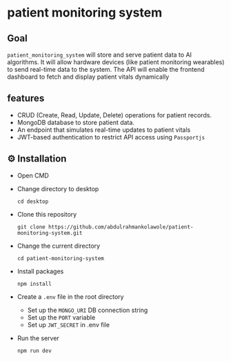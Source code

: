 # patient monitoring system

## Goal
`patient_monitoring_system`  will store and serve patient data to AI algorithms. It will allow hardware devices (like patient monitoring wearables) to send real-time data to the system. The API will enable the frontend dashboard to fetch and display patient vitals dynamically


## features
- CRUD (Create, Read, Update, Delete) operations for patient records.
- MongoDB database to store patient data.
- An endpoint that simulates real-time updates to patient vitals
- JWT-based authentication to restrict API access using `Passportjs`

## ⚙️ Installation

- Open CMD
  
- Change directory to desktop

  `cd desktop`
   
- Clone this repository

  `git clone https://github.com/abdulrahmankolawole/patient-monitoring-system.git`

- Change the current directory

  `cd patient-monitoring-system`
  
- Install packages

  `npm install`

- Create a `.env` file in the root directory

  - Set up the `MONGO_URI` DB connection string
  - Set up the `PORT` variable
  - Set up `JWT_SECRET` in .env file
  

- Run the server

  `npm run dev`
  